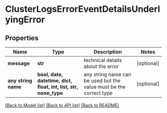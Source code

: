 # ClusterLogsErrorEventDetailsUnderlyingError


## Properties
Name | Type | Description | Notes
------------ | ------------- | ------------- | -------------
**message** | **str** | technical details about the error | [optional] 
**any string name** | **bool, date, datetime, dict, float, int, list, str, none_type** | any string name can be used but the value must be the correct type | [optional]

[[Back to Model list]](../README.md#documentation-for-models) [[Back to API list]](../README.md#documentation-for-api-endpoints) [[Back to README]](../README.md)


